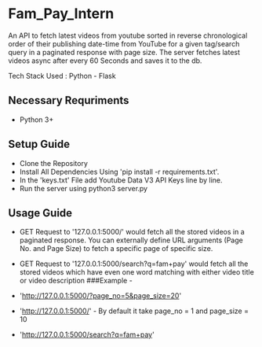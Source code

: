 # Fam_Pay_Intern

An API to fetch latest videos from youtube sorted in reverse chronological order of their publishing date-time from YouTube for a given tag/search query in a paginated response with page size. The server fetches latest videos async after every 60 Seconds and saves it to the db.

Tech Stack Used : Python - Flask

## Necessary Requriments 
- Python 3+

## Setup Guide

- Clone the Repository
- Install All Dependencies Using 'pip install -r requirements.txt'.
- In the 'keys.txt' File add Youtube Data V3 API Keys line by line.
- Run the server using python3 server.py

## Usage Guide

- GET Request to '127.0.0.1:5000/' would fetch all the stored videos in a paginated response. You can externally define URL arguments (Page No. and Page Size) to fetch a specific page of specific size.

- GET Request to '127.0.0.1:5000/search?q=fam+pay' would fetch all the stored videos which have even one word matching with either video title or video description
###Example - 

- 'http://127.0.0.1:5000/?page_no=5&page_size=20'
- 'http://127.0.0.1:5000/' - By default it take page_no = 1 and page_size = 10

- 'http://127.0.0.1:5000/search?q=fam+pay'



